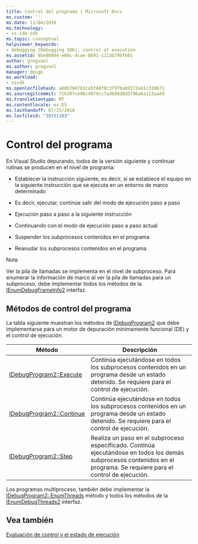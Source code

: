 ```yaml
---
title: Control del programa | Microsoft Docs
ms.custom: ''
ms.date: 11/04/2016
ms.technology:
- vs-ide-sdk
ms.topic: conceptual
helpviewer_keywords:
- debugging [Debugging SDK], control of execution
ms.assetid: 6be80904-e66c-4cae-8891-1113b799fb01
author: gregvanl
ms.author: gregvanl
manager: douge
ms.workload:
- vssdk
ms.openlocfilehash: a60b766763ca5f68f8c379fbab9372e41c319671
ms.sourcegitcommit: 71b307ce86c4079cc7ad686d8d5f96a6a123aadd
ms.translationtype: MT
ms.contentlocale: es-ES
ms.lasthandoff: 07/25/2018
ms.locfileid: "39251103"
---
```

# <a name="program-control"></a>Control del programa
En Visual Studio depurando, todos de la versión siguiente y continuar rutinas se producen en el nivel de programa:  
  
-   Establecer la instrucción siguiente, es decir, si se establece el equipo en la siguiente instrucción que se ejecuta en un entorno de marco determinado  
  
-   Es decir, ejecutar, continúe salir del modo de ejecución paso a paso  
  
-   Ejecución paso a paso a la siguiente instrucción  
  
-   Continuando con el modo de ejecución paso a paso actual  
  
-   Suspender los subprocesos contenidos en el programa  
  
-   Reanudar los subprocesos contenidos en el programa  
  
> [!NOTE]
>  Ver la pila de llamadas se implementa en el nivel de subproceso. Para enumerar la información de marco al ver la pila de llamadas para un subproceso, debe implementar todos los métodos de la [IEnumDebugFrameInfo2](../../extensibility/debugger/reference/ienumdebugframeinfo2.md) interfaz.  
  
## <a name="methods-of-program-control"></a>Métodos de control del programa  
 La tabla siguiente muestran los métodos de [IDebugProgram2](../../extensibility/debugger/reference/idebugprogram2.md) que debe implementarse para un motor de depuración mínimamente funcional (DE) y el control de ejecución.  
  
|Método|Descripción|  
|------------|-----------------|  
|[IDebugProgram2::Execute](../../extensibility/debugger/reference/idebugprogram2-execute.md)|Continúa ejecutándose en todos los subprocesos contenidos en un programa desde un estado detenido. Se requiere para el control de ejecución.|  
|[IDebugProgram2::Continue](../../extensibility/debugger/reference/idebugprogram2-continue.md)|Continúa ejecutándose en todos los subprocesos contenidos en un programa desde un estado detenido. Se requiere para el control de ejecución.|  
|[IDebugProgram2::Step](../../extensibility/debugger/reference/idebugprogram2-step.md)|Realiza un paso en el subproceso especificado. Continúa ejecutándose en todos los demás subprocesos contenidos en el programa. Se requiere para el control de ejecución.|  
  
 Los programas multiproceso, también debe implementar la [IDebugProgram2::EnumThreads](../../extensibility/debugger/reference/idebugprogram2-enumthreads.md) método y todos los métodos de la [IEnumDebugThreads2](../../extensibility/debugger/reference/ienumdebugthreads2.md) interfaz.  
  
## <a name="see-also"></a>Vea también  
 [Evaluación de control y el estado de ejecución](../../extensibility/debugger/execution-control-and-state-evaluation.md)